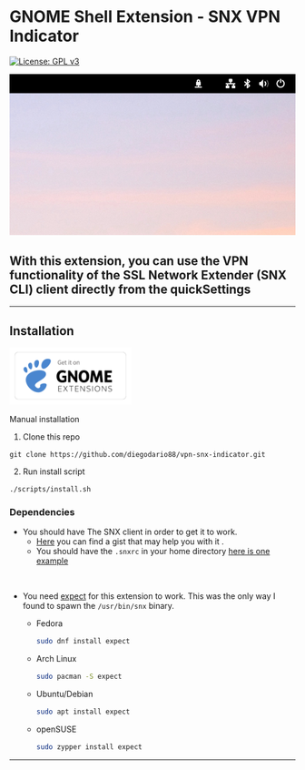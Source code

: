 # GNOME Shell Extension - SNX VPN Indicator

[![License: GPL v3](https://img.shields.io/badge/License-GPL%20v3-blue.svg)](https://www.gnu.org/licenses/gpl-3.0)

<img src="assets/screenshot.png" width="800">


## With this extension, you can use the VPN functionality of the SSL Network Extender (SNX CLI) client directly from the quickSettings

---

## Installation

[<img src="assets/get_it_on_gnome_extensions.png" height="100">](https://extensions.gnome.org/extension/5808/snx-vpn-indicator)

Manual installation

1. Clone this repo

```
git clone https://github.com/diegodario88/vpn-snx-indicator.git
```

2. Run install script

```
./scripts/install.sh
```

### Dependencies

-  You should have The SNX client in order to get it to work.
    - [Here](https://gist.github.com/rkueny/301f7ead21ed2a0ee8bbe2d755bed90b) you can find a gist that may help you with it .
    - You should have the `.snxrc` in your home directory [here is one example](examples/SNXRC.md)

<br>

- You need [expect](https://linux.die.net/man/1/expect) for this extension to work. This was the only way I found to spawn the `/usr/bin/snx` binary.

  - Fedora

    ```bash
    sudo dnf install expect
    ```

  - Arch Linux

    ```bash
    sudo pacman -S expect
    ```

  - Ubuntu/Debian

    ```bash
    sudo apt install expect
    ```

  - openSUSE

    ```bash
    sudo zypper install expect
    ```
---
